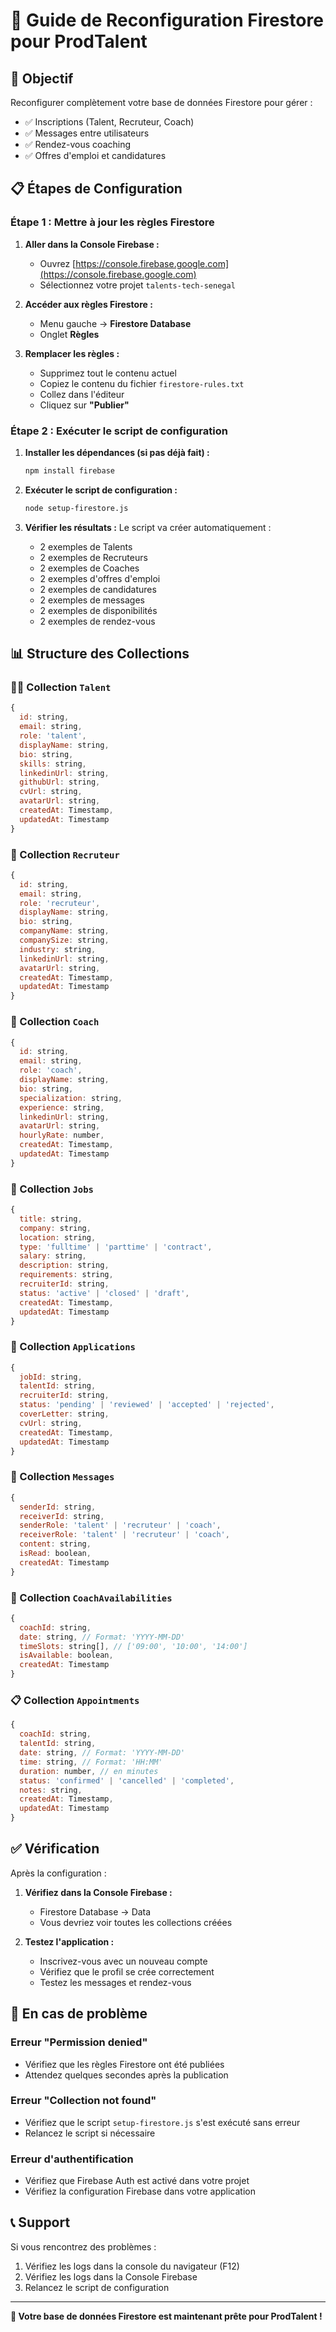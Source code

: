 # 🔧 Guide de Reconfiguration Firestore pour ProdTalent

## 🎯 Objectif
Reconfigurer complètement votre base de données Firestore pour gérer :
- ✅ Inscriptions (Talent, Recruteur, Coach)
- ✅ Messages entre utilisateurs
- ✅ Rendez-vous coaching
- ✅ Offres d'emploi et candidatures

## 📋 Étapes de Configuration

### Étape 1 : Mettre à jour les règles Firestore

1. **Aller dans la Console Firebase :**
   - Ouvrez [https://console.firebase.google.com](https://console.firebase.google.com)
   - Sélectionnez votre projet `talents-tech-senegal`

2. **Accéder aux règles Firestore :**
   - Menu gauche → **Firestore Database**
   - Onglet **Règles**

3. **Remplacer les règles :**
   - Supprimez tout le contenu actuel
   - Copiez le contenu du fichier `firestore-rules.txt`
   - Collez dans l'éditeur
   - Cliquez sur **"Publier"**

### Étape 2 : Exécuter le script de configuration

1. **Installer les dépendances (si pas déjà fait) :**
   ```bash
   npm install firebase
   ```

2. **Exécuter le script de configuration :**
   ```bash
   node setup-firestore.js
   ```

3. **Vérifier les résultats :**
   Le script va créer automatiquement :
   - 2 exemples de Talents
   - 2 exemples de Recruteurs  
   - 2 exemples de Coaches
   - 2 exemples d'offres d'emploi
   - 2 exemples de candidatures
   - 2 exemples de messages
   - 2 exemples de disponibilités
   - 2 exemples de rendez-vous

## 📊 Structure des Collections

### 👨‍💻 Collection `Talent`
```javascript
{
  id: string,
  email: string,
  role: 'talent',
  displayName: string,
  bio: string,
  skills: string,
  linkedinUrl: string,
  githubUrl: string,
  cvUrl: string,
  avatarUrl: string,
  createdAt: Timestamp,
  updatedAt: Timestamp
}
```

### 🏢 Collection `Recruteur`
```javascript
{
  id: string,
  email: string,
  role: 'recruteur',
  displayName: string,
  bio: string,
  companyName: string,
  companySize: string,
  industry: string,
  linkedinUrl: string,
  avatarUrl: string,
  createdAt: Timestamp,
  updatedAt: Timestamp
}
```

### 🎯 Collection `Coach`
```javascript
{
  id: string,
  email: string,
  role: 'coach',
  displayName: string,
  bio: string,
  specialization: string,
  experience: string,
  linkedinUrl: string,
  avatarUrl: string,
  hourlyRate: number,
  createdAt: Timestamp,
  updatedAt: Timestamp
}
```

### 💼 Collection `Jobs`
```javascript
{
  title: string,
  company: string,
  location: string,
  type: 'fulltime' | 'parttime' | 'contract',
  salary: string,
  description: string,
  requirements: string,
  recruiterId: string,
  status: 'active' | 'closed' | 'draft',
  createdAt: Timestamp,
  updatedAt: Timestamp
}
```

### 📝 Collection `Applications`
```javascript
{
  jobId: string,
  talentId: string,
  recruiterId: string,
  status: 'pending' | 'reviewed' | 'accepted' | 'rejected',
  coverLetter: string,
  cvUrl: string,
  createdAt: Timestamp,
  updatedAt: Timestamp
}
```

### 💬 Collection `Messages`
```javascript
{
  senderId: string,
  receiverId: string,
  senderRole: 'talent' | 'recruteur' | 'coach',
  receiverRole: 'talent' | 'recruteur' | 'coach',
  content: string,
  isRead: boolean,
  createdAt: Timestamp
}
```

### 📅 Collection `CoachAvailabilities`
```javascript
{
  coachId: string,
  date: string, // Format: 'YYYY-MM-DD'
  timeSlots: string[], // ['09:00', '10:00', '14:00']
  isAvailable: boolean,
  createdAt: Timestamp
}
```

### 📋 Collection `Appointments`
```javascript
{
  coachId: string,
  talentId: string,
  date: string, // Format: 'YYYY-MM-DD'
  time: string, // Format: 'HH:MM'
  duration: number, // en minutes
  status: 'confirmed' | 'cancelled' | 'completed',
  notes: string,
  createdAt: Timestamp,
  updatedAt: Timestamp
}
```

## ✅ Vérification

Après la configuration :

1. **Vérifiez dans la Console Firebase :**
   - Firestore Database → Data
   - Vous devriez voir toutes les collections créées

2. **Testez l'application :**
   - Inscrivez-vous avec un nouveau compte
   - Vérifiez que le profil se crée correctement
   - Testez les messages et rendez-vous

## 🚨 En cas de problème

### Erreur "Permission denied"
- Vérifiez que les règles Firestore ont été publiées
- Attendez quelques secondes après la publication

### Erreur "Collection not found"
- Vérifiez que le script `setup-firestore.js` s'est exécuté sans erreur
- Relancez le script si nécessaire

### Erreur d'authentification
- Vérifiez que Firebase Auth est activé dans votre projet
- Vérifiez la configuration Firebase dans votre application

## 📞 Support

Si vous rencontrez des problèmes :
1. Vérifiez les logs dans la console du navigateur (F12)
2. Vérifiez les logs dans la Console Firebase
3. Relancez le script de configuration

---

**🎉 Votre base de données Firestore est maintenant prête pour ProdTalent !**
